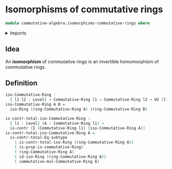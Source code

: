 # Isomorphisms of commutative rings

```agda
module commutative-algebra.isomorphisms-commutative-rings where
```

<details><summary>Imports</summary>

```agda
open import commutative-algebra.commutative-rings

open import foundation.contractible-types
open import foundation.dependent-pair-types
open import foundation.subtype-identity-principle
open import foundation.universe-levels

open import ring-theory.isomorphisms-rings
```

</details>

## Idea

An **isomorphism** of commutative rings is an invertible homomorphism of
commutative rings.

## Definition

```agda
iso-Commutative-Ring :
  { l1 l2 : Level} → Commutative-Ring l1 → Commutative-Ring l2 → UU (l1 ⊔ l2)
iso-Commutative-Ring A B =
  iso-Ring (ring-Commutative-Ring A) (ring-Commutative-Ring B)

is-contr-total-iso-Commutative-Ring :
  { l1 : Level} (A : Commutative-Ring l1) →
  is-contr (Σ (Commutative-Ring l1) (iso-Commutative-Ring A))
is-contr-total-iso-Commutative-Ring A =
  is-contr-total-Eq-subtype
    ( is-contr-total-iso-Ring (ring-Commutative-Ring A))
    ( is-prop-is-commutative-Ring)
    ( ring-Commutative-Ring A)
    ( id-iso-Ring (ring-Commutative-Ring A))
    ( commutative-mul-Commutative-Ring A)
```
